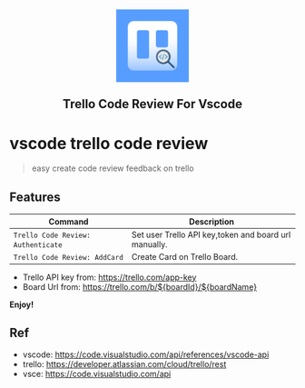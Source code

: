 <h2 align="center"><img src="https://raw.githubusercontent.com/kiroInn/vscode-trello-code-review/master/image/logo.png" height="128">
<p align="center"><strong>Trello Code Review For Vscode</strong></p>

# vscode trello code review

> easy create code review feedback on trello

## Features

| Command                            | Description                                           |
| ---------------------------------- | ----------------------------------------------------- |
| `Trello Code Review: Authenticate` | Set user Trello API key,token and board url manually. |
| `Trello Code Review: AddCard`      | Create Card on Trello Board.                          |

- Trello API key from: https://trello.com/app-key
- Board Url from: https://trello.com/b/${boardId}/${boardName}

**Enjoy!**

## Ref

- vscode: https://code.visualstudio.com/api/references/vscode-api
- trello: https://developer.atlassian.com/cloud/trello/rest
- vsce: https://code.visualstudio.com/api
